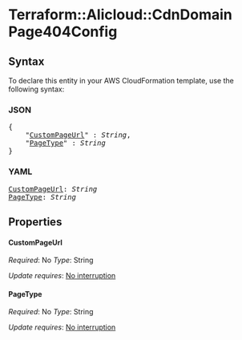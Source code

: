 # Terraform::Alicloud::CdnDomain Page404Config

## Syntax

To declare this entity in your AWS CloudFormation template, use the following syntax:

### JSON

<pre>
{
    "<a href="#custompageurl" title="CustomPageUrl">CustomPageUrl</a>" : <i>String</i>,
    "<a href="#pagetype" title="PageType">PageType</a>" : <i>String</i>
}
</pre>

### YAML

<pre>
<a href="#custompageurl" title="CustomPageUrl">CustomPageUrl</a>: <i>String</i>
<a href="#pagetype" title="PageType">PageType</a>: <i>String</i>
</pre>

## Properties

#### CustomPageUrl

_Required_: No
_Type_: String

_Update requires_: [No interruption](https://docs.aws.amazon.com/AWSCloudFormation/latest/UserGuide/using-cfn-updating-stacks-update-behaviors.html#update-no-interrupt)

#### PageType

_Required_: No
_Type_: String

_Update requires_: [No interruption](https://docs.aws.amazon.com/AWSCloudFormation/latest/UserGuide/using-cfn-updating-stacks-update-behaviors.html#update-no-interrupt)

